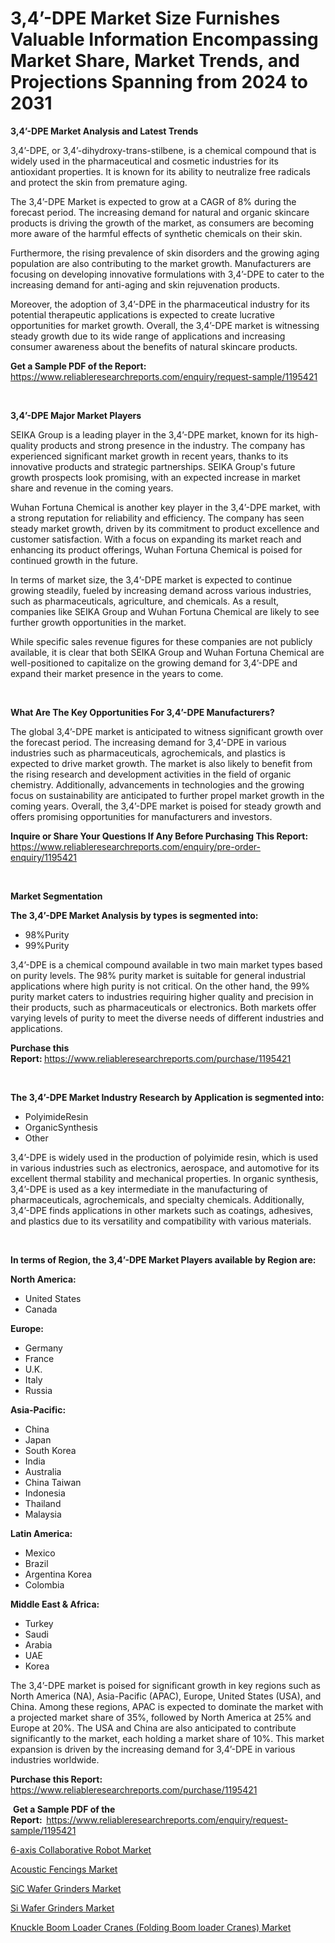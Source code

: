 <p><h1>3,4’-DPE Market Size Furnishes Valuable Information Encompassing Market Share, Market Trends, and Projections Spanning from 2024 to 2031</h1></p><p><strong>3,4’-DPE Market Analysis and Latest Trends</strong></p>
<p><p>3,4’-DPE, or 3,4’-dihydroxy-trans-stilbene, is a chemical compound that is widely used in the pharmaceutical and cosmetic industries for its antioxidant properties. It is known for its ability to neutralize free radicals and protect the skin from premature aging. </p><p>The 3,4’-DPE Market is expected to grow at a CAGR of 8% during the forecast period. The increasing demand for natural and organic skincare products is driving the growth of the market, as consumers are becoming more aware of the harmful effects of synthetic chemicals on their skin. </p><p>Furthermore, the rising prevalence of skin disorders and the growing aging population are also contributing to the market growth. Manufacturers are focusing on developing innovative formulations with 3,4’-DPE to cater to the increasing demand for anti-aging and skin rejuvenation products. </p><p>Moreover, the adoption of 3,4’-DPE in the pharmaceutical industry for its potential therapeutic applications is expected to create lucrative opportunities for market growth. Overall, the 3,4’-DPE market is witnessing steady growth due to its wide range of applications and increasing consumer awareness about the benefits of natural skincare products.</p></p>
<p><strong>Get a Sample PDF of the Report:&nbsp;</strong> <a href="https://www.reliableresearchreports.com/enquiry/request-sample/1195421">https://www.reliableresearchreports.com/enquiry/request-sample/1195421</a></p>
<p>&nbsp;</p>
<p><strong>3,4’-DPE Major Market Players</strong></p>
<p><p>SEIKA Group is a leading player in the 3,4’-DPE market, known for its high-quality products and strong presence in the industry. The company has experienced significant market growth in recent years, thanks to its innovative products and strategic partnerships. SEIKA Group's future growth prospects look promising, with an expected increase in market share and revenue in the coming years.</p><p>Wuhan Fortuna Chemical is another key player in the 3,4’-DPE market, with a strong reputation for reliability and efficiency. The company has seen steady market growth, driven by its commitment to product excellence and customer satisfaction. With a focus on expanding its market reach and enhancing its product offerings, Wuhan Fortuna Chemical is poised for continued growth in the future.</p><p>In terms of market size, the 3,4’-DPE market is expected to continue growing steadily, fueled by increasing demand across various industries, such as pharmaceuticals, agriculture, and chemicals. As a result, companies like SEIKA Group and Wuhan Fortuna Chemical are likely to see further growth opportunities in the market.</p><p>While specific sales revenue figures for these companies are not publicly available, it is clear that both SEIKA Group and Wuhan Fortuna Chemical are well-positioned to capitalize on the growing demand for 3,4’-DPE and expand their market presence in the years to come.</p></p>
<p>&nbsp;</p>
<p><strong>What Are The Key Opportunities For 3,4’-DPE Manufacturers?</strong></p>
<p><p>The global 3,4’-DPE market is anticipated to witness significant growth over the forecast period. The increasing demand for 3,4’-DPE in various industries such as pharmaceuticals, agrochemicals, and plastics is expected to drive market growth. The market is also likely to benefit from the rising research and development activities in the field of organic chemistry. Additionally, advancements in technologies and the growing focus on sustainability are anticipated to further propel market growth in the coming years. Overall, the 3,4’-DPE market is poised for steady growth and offers promising opportunities for manufacturers and investors.</p></p>
<p><strong>Inquire or Share Your Questions If Any Before Purchasing This Report:</strong> <a href="https://www.reliableresearchreports.com/enquiry/pre-order-enquiry/1195421">https://www.reliableresearchreports.com/enquiry/pre-order-enquiry/1195421</a></p>
<p>&nbsp;</p>
<p><strong>Market Segmentation</strong></p>
<p><strong>The 3,4’-DPE Market Analysis by types is segmented into:</strong></p>
<p><ul><li>98%Purity</li><li>99%Purity</li></ul></p>
<p><p>3,4’-DPE is a chemical compound available in two main market types based on purity levels. The 98% purity market is suitable for general industrial applications where high purity is not critical. On the other hand, the 99% purity market caters to industries requiring higher quality and precision in their products, such as pharmaceuticals or electronics. Both markets offer varying levels of purity to meet the diverse needs of different industries and applications.</p></p>
<p><strong>Purchase this Report:&nbsp;</strong><a href="https://www.reliableresearchreports.com/purchase/1195421">https://www.reliableresearchreports.com/purchase/1195421</a></p>
<p>&nbsp;</p>
<p><strong>The 3,4’-DPE Market Industry Research by Application is segmented into:</strong></p>
<p><ul><li>PolyimideResin</li><li>OrganicSynthesis</li><li>Other</li></ul></p>
<p><p>3,4’-DPE is widely used in the production of polyimide resin, which is used in various industries such as electronics, aerospace, and automotive for its excellent thermal stability and mechanical properties. In organic synthesis, 3,4’-DPE is used as a key intermediate in the manufacturing of pharmaceuticals, agrochemicals, and specialty chemicals. Additionally, 3,4’-DPE finds applications in other markets such as coatings, adhesives, and plastics due to its versatility and compatibility with various materials.</p></p>
<p>&nbsp;</p>
<p><strong>In terms of Region, the 3,4’-DPE Market Players available by Region are:</strong></p>
<p>
    <p> <strong> North America: </strong>
        <ul>
            <li>United States</li>
            <li>Canada</li>
        </ul>
        </p> 
    <p> <strong> Europe: </strong>
        <ul>
            <li>Germany</li>
            <li>France</li>
            <li>U.K.</li>
            <li>Italy</li>
            <li>Russia</li>
        </ul>
        </p> 
    <p> <strong> Asia-Pacific: </strong>
        <ul>
            <li>China</li>
            <li>Japan</li>
            <li>South Korea</li>
            <li>India</li>
            <li>Australia</li>
            <li>China Taiwan</li>
            <li>Indonesia</li>
            <li>Thailand</li>
            <li>Malaysia</li>
        </ul>
        </p> 
    <p> <strong> Latin America: </strong>
        <ul>
            <li>Mexico</li>
            <li>Brazil</li>
            <li>Argentina Korea</li>
            <li>Colombia</li>
        </ul>
        </p> 
    <p> <strong> Middle East & Africa: </strong>
        <ul>
            <li>Turkey</li>
            <li>Saudi</li>
            <li>Arabia</li>
            <li>UAE</li>
            <li>Korea</li>
        </ul>
    </p>
    </p>
<p><p>The 3,4’-DPE market is poised for significant growth in key regions such as North America (NA), Asia-Pacific (APAC), Europe, United States (USA), and China. Among these regions, APAC is expected to dominate the market with a projected market share of 35%, followed by North America at 25% and Europe at 20%. The USA and China are also anticipated to contribute significantly to the market, each holding a market share of 10%. This market expansion is driven by the increasing demand for 3,4’-DPE in various industries worldwide.</p></p>
<p><strong>Purchase this Report: </strong><a href="https://www.reliableresearchreports.com/purchase/1195421">https://www.reliableresearchreports.com/purchase/1195421</a></p>
<p>&nbsp;<strong>Get a Sample PDF of the Report:&nbsp;&nbsp;</strong><a href="https://www.reliableresearchreports.com/enquiry/request-sample/1195421">https://www.reliableresearchreports.com/enquiry/request-sample/1195421</a></p>
<p><strong></strong></p>
<p><p><a href="https://medium.com/@gracemoreno2019/6-axis-collaborative-robot-market-share-evolution-and-market-growth-trends-2024-2031-3994b2b4b6ba">6-axis Collaborative Robot Market</a></p><p><a href="https://medium.com/@gracemoreno2019/acoustic-fencings-market-competitive-analysis-market-trends-and-forecast-to-2031-1e6a3201635f">Acoustic Fencings Market</a></p><p><a href="https://medium.com/@dianeharris83/sic-wafer-grinders-market-insights-into-market-cagr-market-trends-and-growth-strategies-641ba2d29e2d">SiC Wafer Grinders Market</a></p><p><a href="https://medium.com/@dianeharris83/si-wafer-grinders-market-the-key-to-successful-business-strategy-forecast-till-2031-7955433dba2c">Si Wafer Grinders Market</a></p><p><a href="https://medium.com/@dianeharris83/knuckle-boom-loader-cranes-folding-boom-loader-cranes-market-report-reveals-the-latest-trends-and-6b7c9b91fd5b">Knuckle Boom Loader Cranes (Folding Boom loader Cranes) Market</a></p></p>